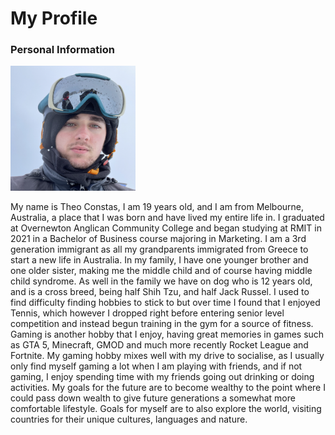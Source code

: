 # My Profile

### Personal Information
<img src="https://github.com/Fez07/Assessment1/blob/main/profilepic.png" width="200" height="200" />

My name is Theo Constas, I am 19 years old, and I am from Melbourne, Australia, a place that I was born and have lived my entire life in.
I graduated at Overnewton Anglican Community College and began studying at RMIT in 2021 in a Bachelor of Business course majoring in Marketing.
I am a 3rd generation immigrant as all my grandparents immigrated from Greece to start a new life in Australia. In my family, I have one younger brother and one older sister, making me the middle child and of course having middle child syndrome. As well in the family we have on dog who is 12 years old, and is a cross breed, being half Shih Tzu, and half Jack Russel.
I used to find difficulty finding hobbies to stick to but over time I found that I enjoyed Tennis, which however I dropped right before entering senior level competition and instead begun training in the gym for a source of fitness.
Gaming is another hobby that I enjoy, having great memories in games such as GTA 5, Minecraft, GMOD and much more recently Rocket League and Fortnite. My gaming hobby mixes well with my drive to socialise, as I usually only find myself gaming a lot when I am playing with friends, and if not gaming, I enjoy spending time with my friends going out drinking or doing activities.
My goals for the future are to become wealthy to the point where I could pass down wealth to give future generations a somewhat more comfortable lifestyle. Goals for myself are to also explore the world, visiting countries for their unique cultures, languages and nature.
